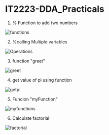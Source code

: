 # IT2223-DDA_Practicals


01. % Function to add two numbers

![functions](https://github.com/user-attachments/assets/13d3695f-6f57-4dda-b129-e9d6e67e94dc)


02. %calling Multiple variables

![Operations](https://github.com/user-attachments/assets/f2ba32c4-5990-407b-ace5-4feb030925d7)


03. function "greet"

![greet](https://github.com/user-attachments/assets/a1b3dc17-2ab3-4640-af12-c5db39b9f852)


04. get value of pi using function

![getpi](https://github.com/user-attachments/assets/849eee80-21d6-4d84-bc79-88062b349e21)


05. Funcion "myFunction"

![myfunctions](https://github.com/user-attachments/assets/943c92b2-e1d8-4088-8409-f8997b363499)


06. Calculate factorial

![factorial](https://github.com/user-attachments/assets/cb6034e1-28f1-4c70-9b53-c8835e57e7af)

